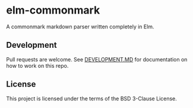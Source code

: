# elm-commonmark
A commonmark markdown parser written completely in Elm.

## Development

Pull requests are welcome. See [DEVELOPMENT.MD](./DEVELOPMENT.MD) for documentation on how to work on this repo.

## License
This project is licensed under the terms of the BSD 3-Clause License.
